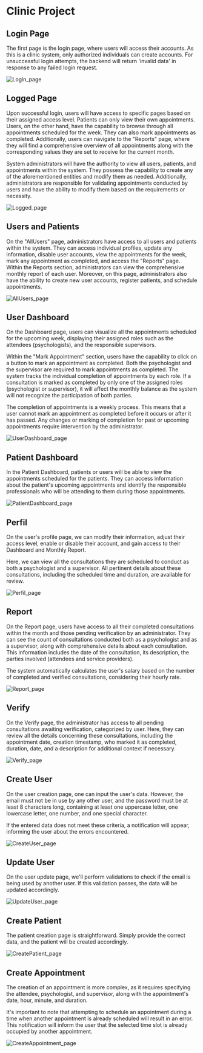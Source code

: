 # Clinic Project

## Login Page
The first page is the login page, where users will access their accounts. As this is a clinic system, only authorized individuals can create accounts. For unsuccessful login attempts, the backend will return 'invalid data' in response to any failed login request.

![Login_page](https://github.com/fernandootoni/clinic/assets/102544229/81b7e655-029e-48ef-abae-bdae4bf2709b)

## Logged Page
Upon successful login, users will have access to specific pages based on their assigned access level. Patients can only view their own appointments. Users, on the other hand, have the capability to browse through all appointments scheduled for the week. They can also mark appointments as completed. Additionally, users can navigate to the "Reports" page, where they will find a comprehensive overview of all appointments along with the corresponding values they are set to receive for the current month.

System administrators will have the authority to view all users, patients, and appointments within the system. They possess the capability to create any of the aforementioned entities and modify them as needed. Additionally, administrators are responsible for validating appointments conducted by users and have the ability to modify them based on the requirements or necessity.

![Logged_page](https://github.com/fernandootoni/clinic/assets/102544229/28d1a237-8639-482b-bc17-0eea94dfeb10)

## Users and Patients
On the "AllUsers" page, administrators have access to all users and patients within the system. They can access individual profiles, update any information, disable user accounts, view the appointments for the week, mark any appointment as completed, and access the "Reports" page. Within the Reports section, administrators can view the comprehensive monthly report of each user.
Moreover, on this page, administrators also have the ability to create new user accounts, register patients, and schedule appointments.

![AllUsers_page](https://github.com/fernandootoni/clinic/assets/102544229/924bcf66-2afa-4291-876f-ee2c869d2479)

## User Dashboard
On the Dashboard page, users can visualize all the appointments scheduled for the upcoming week, displaying their assigned roles such as the attendees (psychologists), and the responsible supervisors.

Within the "Mark Appointment" section, users have the capability to click on a button to mark an appointment as completed. Both the psychologist and the supervisor are required to mark appointments as completed. The system tracks the individual completion of appointments by each role. If a consultation is marked as completed by only one of the assigned roles (psychologist or supervisor), it will affect the monthly balance as the system will not recognize the participation of both parties.

The completion of appointments is a weekly process. This means that a user cannot mark an appointment as completed before it occurs or after it has passed. Any changes or marking of completion for past or upcoming appointments require intervention by the administrator.

![UserDashboard_page](https://github.com/fernandootoni/clinic/assets/102544229/caea3c2a-ba8d-44f6-818b-73ef25338385)

## Patient Dashboard
In the Patient Dashboard, patients or users will be able to view the appointments scheduled for the patients. They can access information about the patient's upcoming appointments and identify the responsible professionals who will be attending to them during those appointments.

![PatientDashboard_page](https://github.com/fernandootoni/clinic/assets/102544229/d7206a88-b4ea-4438-a554-72dc56f8a8a8)

## Perfil
On the user's profile page, we can modify their information, adjust their access level, enable or disable their account, and gain access to their Dashboard and Monthly Report.

Here, we can view all the consultations they are scheduled to conduct as both a psychologist and a supervisor. All pertinent details about these consultations, including the scheduled time and duration, are available for review.

![Perfil_page](https://github.com/fernandootoni/clinic/assets/102544229/22ff28a8-724d-4411-a668-1d3e1bbb5659)

## Report
On the Report page, users have access to all their completed consultations within the month and those pending verification by an administrator. They can see the count of consultations conducted both as a psychologist and as a supervisor, along with comprehensive details about each consultation. This information includes the date of the consultation, its description, the parties involved (attendees and service providers).

The system automatically calculates the user's salary based on the number of completed and verified consultations, considering their hourly rate.

![Report_page](https://github.com/fernandootoni/clinic/assets/102544229/0e291061-2380-4e86-aa16-1b10154e728b)

## Verify
On the Verify page, the administrator has access to all pending consultations awaiting verification, categorized by user. Here, they can review all the details concerning these consultations, including the appointment date, creation timestamp, who marked it as completed, duration, date, and a description for additional context if necessary.

![Verify_page](https://github.com/fernandootoni/clinic/assets/102544229/cf198790-492a-4f41-b190-a1c21d638cf4)

## Create User
On the user creation page, one can input the user's data. However, the email must not be in use by any other user, and the password must be at least 8 characters long, containing at least one uppercase letter, one lowercase letter, one number, and one special character.

If the entered data does not meet these criteria, a notification will appear, informing the user about the errors encountered.

![CreateUser_page](https://github.com/fernandootoni/clinic/assets/102544229/524c61bd-bf9d-4dbf-af1f-f4d4174c785c)

## Update User
On the user update page, we'll perform validations to check if the email is being used by another user. If this validation passes, the data will be updated accordingly.

![UpdateUser_page](https://github.com/fernandootoni/clinic/assets/102544229/7bbeba1c-bbb9-4524-8ca3-5f6517f49386)

## Create Patient
The patient creation page is straightforward. Simply provide the correct data, and the patient will be created accordingly.

![CreatePatient_page](https://github.com/fernandootoni/clinic/assets/102544229/85cb211e-d4fc-455f-8583-1216af6824cb)

## Create Appointment
The creation of an appointment is more complex, as it requires specifying the attendee, psychologist, and supervisor, along with the appointment's date, hour, minute, and duration.

It's important to note that attempting to schedule an appointment during a time when another appointment is already scheduled will result in an error. This notification will inform the user that the selected time slot is already occupied by another appointment.

![CreateAppointment_page](https://github.com/fernandootoni/clinic/assets/102544229/3e53a8f1-8904-4d14-aa43-b0187a4ae9ed)



